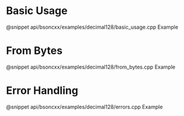 # Basic Usage

@snippet api/bsoncxx/examples/decimal128/basic_usage.cpp Example

# From Bytes

@snippet api/bsoncxx/examples/decimal128/from_bytes.cpp Example

# Error Handling

@snippet api/bsoncxx/examples/decimal128/errors.cpp Example
